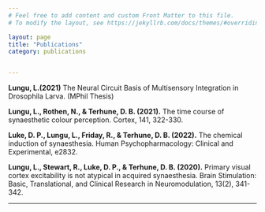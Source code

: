 ```yaml
---
# Feel free to add content and custom Front Matter to this file.
# To modify the layout, see https://jekyllrb.com/docs/themes/#overriding-theme-defaults

layout: page
title: "Publications"
category: publications


---
```

**Lungu, L.(2021)** The Neural Circuit Basis of Multisensory Integration in Drosophila Larva. (MPhil Thesis)


**Lungu, L., Rothen, N., & Terhune, D. B. (2021).** The time course of synaesthetic colour perception. 
Cortex, 141, 322-330.

**Luke, D. P., Lungu, L., Friday, R., & Terhune, D. B. (2022).** The chemical induction of synaesthesia. 
Human Psychopharmacology: Clinical and Experimental, e2832.


**Lungu, L., Stewart, R., Luke, D. P., & Terhune, D. B. (2020).** Primary visual cortex excitability is 
not atypical in acquired synaesthesia. 
Brain Stimulation: Basic, Translational, and Clinical Research in Neuromodulation, 13(2), 341-342.


---